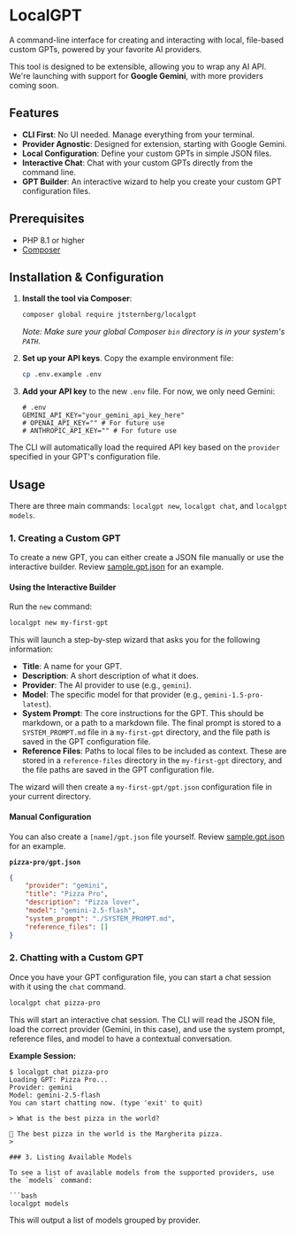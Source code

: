 # LocalGPT

A command-line interface for creating and interacting with local, file-based custom GPTs, powered by your favorite AI providers.

This tool is designed to be extensible, allowing you to wrap any AI API. We're launching with support for **Google Gemini**, with more providers coming soon.

## Features

*   **CLI First**: No UI needed. Manage everything from your terminal.
*   **Provider Agnostic**: Designed for extension, starting with Google Gemini.
*   **Local Configuration**: Define your custom GPTs in simple JSON files.
*   **Interactive Chat**: Chat with your custom GPTs directly from the command line.
*   **GPT Builder**: An interactive wizard to help you create your custom GPT configuration files.

## Prerequisites

- PHP 8.1 or higher
- [Composer](https://getcomposer.org/)

## Installation & Configuration

1.  **Install the tool via Composer**:

    ```bash
    composer global require jtsternberg/localgpt
    ```
    *Note: Make sure your global Composer `bin` directory is in your system's `PATH`.*

2.  **Set up your API keys**. Copy the example environment file:
    ```bash
    cp .env.example .env
    ```
3.  **Add your API key** to the new `.env` file. For now, we only need Gemini:
    ```
    # .env
    GEMINI_API_KEY="your_gemini_api_key_here"
    # OPENAI_API_KEY="" # For future use
    # ANTHROPIC_API_KEY="" # For future use
    ```
The CLI will automatically load the required API key based on the `provider` specified in your GPT's configuration file.

## Usage

There are three main commands: `localgpt new`, `localgpt chat`, and `localgpt models`.

### 1. Creating a Custom GPT

To create a new GPT, you can either create a JSON file manually or use the interactive builder.
Review [sample.gpt.json](sample.gpt.json) for an example.

#### Using the Interactive Builder

Run the `new` command:

```bash
localgpt new my-first-gpt
```

This will launch a step-by-step wizard that asks you for the following information:
*   **Title**: A name for your GPT.
*   **Description**: A short description of what it does.
*   **Provider**: The AI provider to use (e.g., `gemini`).
*   **Model**: The specific model for that provider (e.g., `gemini-1.5-pro-latest`).
*   **System Prompt**: The core instructions for the GPT. This should be markdown, or a path to a markdown file. The final prompt is stored to a `SYSTEM_PROMPT.md` file in a `my-first-gpt` directory, and the file path is saved in the GPT configuration file.
*   **Reference Files**: Paths to local files to be included as context. These are stored in a `reference-files` directory in the `my-first-gpt` directory, and the file paths are saved in the GPT configuration file.

The wizard will then create a `my-first-gpt/gpt.json` configuration file in your current directory.

#### Manual Configuration

You can also create a `[name]/gpt.json` file yourself. Review [sample.gpt.json](sample.gpt.json) for an example.

**`pizza-pro/gpt.json`**

```json
{
    "provider": "gemini",
    "title": "Pizza Pro",
    "description": "Pizza lover",
    "model": "gemini-2.5-flash",
    "system_prompt": "./SYSTEM_PROMPT.md",
    "reference_files": []
}
```

### 2. Chatting with a Custom GPT

Once you have your GPT configuration file, you can start a chat session with it using the `chat` command.

```bash
localgpt chat pizza-pro
```

This will start an interactive chat session. The CLI will read the JSON file, load the correct provider (Gemini, in this case), and use the system prompt, reference files, and model to have a contextual conversation.

**Example Session:**

```
$ localgpt chat pizza-pro
Loading GPT: Pizza Pro...
Provider: gemini
Model: gemini-2.5-flash
You can start chatting now. (type 'exit' to quit)

> What is the best pizza in the world?

🤖 The best pizza in the world is the Margherita pizza.
>

### 3. Listing Available Models

To see a list of available models from the supported providers, use the `models` command:

```bash
localgpt models
```

This will output a list of models grouped by provider.
